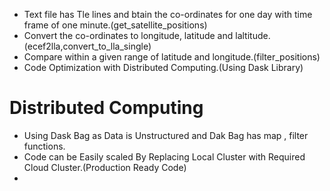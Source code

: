 * Text file has Tle lines  and btain the co-ordinates for one day with time frame of one minute.(get_satellite_positions)
* Convert the co-ordinates to longitude, latitude and laltitude.(ecef2lla,convert_to_lla_single)
* Compare within a given range of latitude and longitude.(filter_positions)
* Code Optimization with Distributed Computing.(Using Dask Library)
# Distributed Computing
* Using Dask Bag as Data is Unstructured and Dak Bag has map , filter functions.
* Code can be Easily scaled By Replacing Local Cluster with Required Cloud Cluster.(Production Ready Code)
* 
